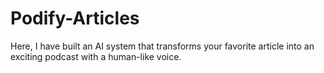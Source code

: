 # Podify-Articles
Here, I have built an AI system that transforms your favorite article into an exciting podcast with a human-like voice.
